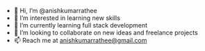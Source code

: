 - 👋 Hi, I’m @anishkumarrathee
- 👀 I’m interested in learning new skills
- 🌱 I’m currently learning full stack development 
- 💞️ I’m looking to collaborate on new ideas and freelance projects
- 📫 Reach me at anishkumarrathee@gmail.com

<!---
anishkumarrathee/anishkumarrathee is a ✨ special ✨ repository because its `README.md` (this file) appears on your GitHub profile.
You can click the Preview link to take a look at your changes.
--->
